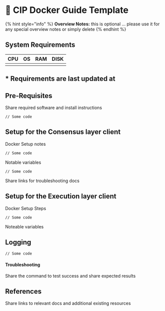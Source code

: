 # 🔗 CIP Docker Guide Template

{% hint style="info" %}
**Overview Notes:** this is optional ... please use it for any special overview notes or simply delete
{% endhint %}

## System Requirements

| CPU | OS | RAM | DISK |
| --- | -- | --- | ---- |
|     |    |     |      |

## \* Requirements are last updated at

## Pre-Requisites

Share required software and install instructions

```
// Some code
```

## Setup for the Consensus layer client

Docker Setup notes

```
// Some code
```

Notable variables

```
// Some code
```

Share links for troubleshooting docs

## Setup for the Execution layer client

Docker Setup Steps

```
// Some code
```

Noteable variables

## Logging

```
// Some code
```

#### Troubleshooting

Share the command to test success and share expected results

## References

Share links to relevant docs and additional existing resources
